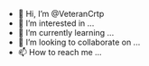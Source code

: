- 👋 Hi, I’m @VeteranCrtp
- 👀 I’m interested in ...
- 🌱 I’m currently learning ...
- 💞️ I’m looking to collaborate on ...
- 📫 How to reach me ...

<!---
VeteranCrtp/VeteranCrtp is a ✨ special ✨ repository because its `README.md` (this file) appears on your GitHub profile.
You can click the Preview link to take a look at your changes.
--->
